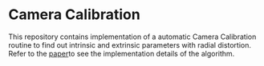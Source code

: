 # Camera Calibration
This repository contains implementation of a automatic Camera Calibration routine to find out intrinsic and extrinsic parameters with radial distortion. Refer to the [paper](cam_calib.pdf)to see the implementation details of the algorithm.